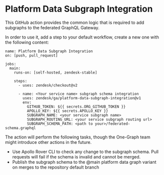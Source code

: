 # Platform Data Subgraph Integration

This GitHub action provides the common logic that is required to add subgraphs to the federated GraphQL Gateway.

In order to use it, add a step to your default workflow, create a new one with the following content:

```
name: Platform Data Subgraph Integration
on: [push, pull_request]

jobs:
  main:
    runs-on: [self-hosted, zendesk-stable]

    steps:
      - uses: zendesk/checkout@v2

      - name: <Your service name> subgraph schema integration
        uses: zendesk/ga/platform-data-subgraph-integration@v1
        env:
          GITHUB_TOKEN: ${{ secrets.ORG_GITHUB_TOKEN }}
          APOLLO_KEY: ${{ secrets.APOLLO_KEY }}
          SUBGRAPH_NAME: <your service subgraph name>
          SUBGRAPH_ROUTING_URL: <your service subgraph routing url>
          SUBGRAPH_SCHEMA_PATH: <path to your>/federated-schema.graphql
```

The action will perform the following tasks, though the One-Graph team might introduce other actions in the future.

- Use Apollo Rover CLI to check any change to the subgraph schema. Pull requests will fail if the schema is invalid and cannot be merged.
- Publish the subgraph schema to the @main platform data graph variant on merges to the repository default branch
